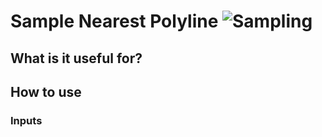 # Sample Nearest Polyline ![Sampling](https://img.shields.io/badge/Sampling-1d6c3d)

## What is it useful for?


## How to use
### Inputs